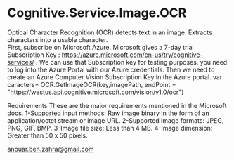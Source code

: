 # Cognitive.Service.Image.OCR

Optical Character Recognition (OCR) detects text in an image. Extracts characters into a usable character.      
First, subscribe on Microsoft Azure. 
Microsoft gives a 7-day trial Subscription Key : https://azure.microsoft.com/en-us/try/cognitive-services/ . We can use that Subscription key for testing purposes. 
you need to log into the Azure Portal with our Azure credentials. Then we need to create an Azure Computer Vision Subscription Key in the Azure portal.
var caracters= OCR.GetImageOCR(key,imagePath, endPoint = "https://westus.api.cognitive.microsoft.com/vision/v1.0/ocr")

Requirements 
      These are the major requirements mentioned in the Microsoft docs.
      1-Supported input methods: Raw image binary in the form of an application/octet stream or image URL.
      2-Supported image formats: JPEG, PNG, GIF, BMP.
      3-Image file size: Less than 4 MB.
      4-Image dimension: Greater than 50 x 50 pixels.


anouar.ben.zahra@gmail.com
